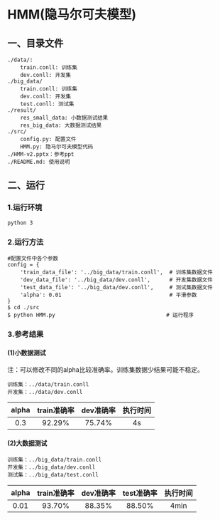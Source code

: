# HMM(隐马尔可夫模型)
## 一、目录文件
    ./data/:
        train.conll: 训练集
        dev.conll: 开发集
    ./big_data/
        train.conll: 训练集
        dev.conll: 开发集
        test.conll: 测试集
    ./result/
    	res_small_data: 小数据测试结果
    	res_big_data: 大数据测试结果
    ./src/
        config.py: 配置文件
        HMM.py: 隐马尔可夫模型代码
    ./HMM-v2.pptx：参考ppt
    ./README.md: 使用说明

## 二、运行
### 1.运行环境
    python 3
### 2.运行方法
    #配置文件中各个参数
    config = {
        'train_data_file': '../big_data/train.conll',  # 训练集数据文件
        'dev_data_file': '../big_data/dev.conll',      # 开发集数据文件
        'test_data_file': '../big_data/dev.conll',     # 测试集数据文件
        'alpha': 0.01                                  # 平滑参数
    }
    $ cd ./src
    $ python HMM.py			                          # 运行程序
### 3.参考结果
#### (1)小数据测试

注：可以修改不同的alpha比较准确率。训练集数据少结果可能不稳定。

```
训练集：../data/train.conll
开发集：../data/dev.conll
```

| alpha | train准确率 | dev准确率 | 执行时间 |
| :---: | :---------: | :-------: | :------: |
|  0.3  |   92.29%    |  75.74%   |    4s    |


#### (2)大数据测试

```
训练集：../big_data/train.conll
开发集：../big_data/dev.conll
测试集：../big_data/test.conll
```

| alpha | train准确率 | dev准确率 | test准确率 | 执行时间 |
| :---: | :---------: | :-------: | :--------: | :------: |
| 0.01  |   93.70%    |  88.35%   |   88.50%   |   4min   |

